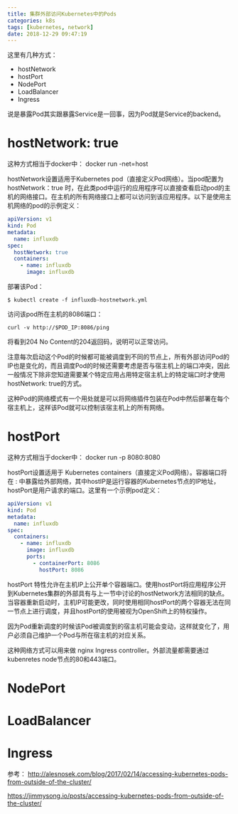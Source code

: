 ```yaml
---
title: 集群外部访问Kubernetes中的Pods
categories: k8s
tags: [kubernetes, network]
date: 2018-12-29 09:47:19
---
```



这里有几种方式：

 - hostNetwork
 - hostPort   
 - NodePort   
 - LoadBalancer   
 - Ingress

说是暴露Pod其实跟暴露Service是一回事，因为Pod就是Service的backend。


# hostNetwork: true
这种方式相当于docker中：
docker run -net=host

hostNetwork设置适用于Kubernetes pod（直接定义Pod网络）。当pod配置为 hostNetwork：true 时，在此类pod中运行的应用程序可以直接查看启动pod的主机的网络接口。在主机的所有网络接口上都可以访问到该应用程序。以下是使用主机网络的pod的示例定义：
```yaml
apiVersion: v1
kind: Pod
metadata:
  name: influxdb
spec:
  hostNetwork: true
  containers:
    - name: influxdb
      image: influxdb
```
部署该Pod：
```
$ kubectl create -f influxdb-hostnetwork.yml
```
访问该pod所在主机的8086端口：
```
curl -v http://$POD_IP:8086/ping
```
将看到204 No Content的204返回码，说明可以正常访问。

注意每次启动这个Pod的时候都可能被调度到不同的节点上，所有外部访问Pod的IP也是变化的，而且调度Pod的时候还需要考虑是否与宿主机上的端口冲突，因此一般情况下除非您知道需要某个特定应用占用特定宿主机上的特定端口时才使用hostNetwork: true的方式。

这种Pod的网络模式有一个用处就是可以将网络插件包装在Pod中然后部署在每个宿主机上，这样该Pod就可以控制该宿主机上的所有网络。
# hostPort
这种方式相当于docker中：
docker run -p 8080:8080

hostPort设置适用于 Kubernetes containers（直接定义Pod网络）。容器端口将在 <hostIP>:<hostPort> 中暴露给外部网络，其中hostIP是运行容器的Kubernetes节点的IP地址，hostPort是用户请求的端口。这里有一个示例pod定义：
```yaml
apiVersion: v1
kind: Pod
metadata:
  name: influxdb
spec:
  containers:
    - name: influxdb
      image: influxdb
      ports:
        - containerPort: 8086
          hostPort: 8086
```
hostPort 特性允许在主机IP上公开单个容器端口。使用hostPort将应用程序公开到Kubernetes集群的外部具有与上一节中讨论的hostNetwork方法相同的缺点。当容器重新启动时，主机IP可能更改，同时使用相同hostPort的两个容器无法在同一节点上进行调度，并且hostPort的使用被视为OpenShift上的特权操作。

因为Pod重新调度的时候该Pod被调度到的宿主机可能会变动，这样就变化了，用户必须自己维护一个Pod与所在宿主机的对应关系。

这种网络方式可以用来做 nginx Ingress controller。外部流量都需要通过kubenretes node节点的80和443端口。

# NodePort

# LoadBalancer

# Ingress


参考：
http://alesnosek.com/blog/2017/02/14/accessing-kubernetes-pods-from-outside-of-the-cluster/

https://jimmysong.io/posts/accessing-kubernetes-pods-from-outside-of-the-cluster/